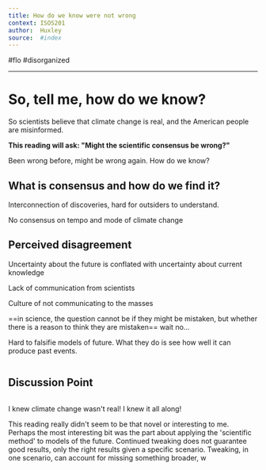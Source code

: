 ```yaml
---
title: How do we know were not wrong 
context: ISOS201
author:  Huxley
source:  #index
---
```


#flo #disorganized

---

# So, tell me, how do we know? 

So scientists believe that climate change is real, and the American people are misinformed. 

**This reading will ask: "Might the scientific consensus be wrong?"**

Been wrong before, might be wrong again. How do we know? 

## What is consensus and how do we find it?

Interconnection of discoveries, hard for outsiders to understand. 

No consensus on tempo and mode of climate change

## Perceived disagreement  

Uncertainty about the future is conflated with uncertainty about current knowledge 

Lack of communication from scientists 

Culture of not communicating to the masses 

==in science, the question cannot be if they might be mistaken, but whether there is a reason to think they are mistaken==
wait no...

Hard to falsifie models of future. What they do is see how well it can produce past events. 


```
```
## Discussion Point 
```
```

I knew climate change wasn't real! I knew it all along!

This reading really didn't seem to be that novel or interesting to me. Perhaps the most interesting bit was the part about applying the 'scientific method' to models of the future. Continued tweaking does not guarantee good results, only the right results given a specific scenario. Tweaking, in one scenario, can account for missing something broader, w
















